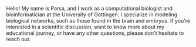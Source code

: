 Hello! My name is Parsa, and I work as a computational biologist and bioinformatician at the University of Göttingen. I specialize in modeling biological networks, such as those found in the brain and embryos. If you're interested in a scientific discussion, want to know more about my educational journey, or have any other questions, please don't hesitate to reach out.
